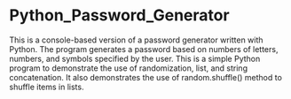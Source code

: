 # Python_Password_Generator
This is a console-based version of a password generator written with Python. The program generates a password based on numbers of letters, numbers, and symbols specified by the user. This is a simple Python program to demonstrate the use of randomization, list, and string concatenation. It also demonstrates the use of random.shuffle() method to shuffle items in lists.
